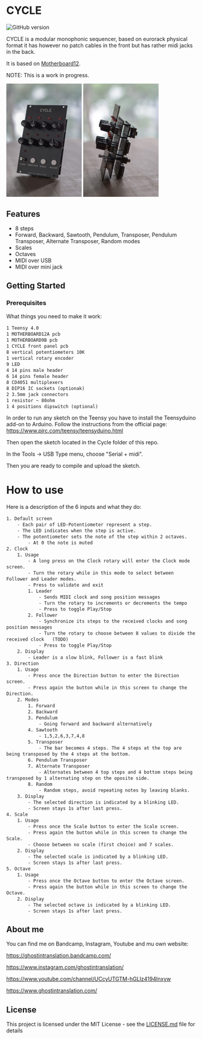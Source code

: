 # CYCLE

![GitHub version](https://img.shields.io/github/v/release/ghostintranslation/cycle.svg?include_prereleases)

CYCLE is a modular monophonic sequencer, based on eurorack physical format it has however no patch cables in the front but has rather midi jacks in the back.

It is based on [Motherboard12](https://github.com/ghostintranslation/motherboard12).

NOTE: This is a work in progress.

<img src="cycle.jpg" width="200px"/> <img src="cycle-side.jpg" width="200px"/>

## Features

* 8 steps
* Forward, Backward, Sawtooth, Pendulum, Transposer, Pendulum Transposer, Alternate Transposer, Random modes
* Scales
* Octaves
* MIDI over USB
* MIDI over mini jack

## Getting Started

### Prerequisites

What things you need to make it work:

```
1 Teensy 4.0
1 MOTHERBOARD12A pcb
1 MOTHERBOARD9B pcb
1 CYCLE front panel pcb
8 vertical potentiometers 10K
1 vertical rotary encoder
9 LED
4 14 pins male header
6 14 pins female header
8 CD4051 multiplexers
8 DIP16 IC sockets (optionak)
2 3.5mm jack connectors
1 resistor ~ 80ohm
1 4 positions dipswitch (optional)
```

In order to run any sketch on the Teensy you have to install the Teensyduino add-on to Arduino.
Follow the instructions from the official page:
https://www.pjrc.com/teensy/teensyduino.html

Then open the sketch located in the Cycle folder of this repo.

In the Tools -> USB Type menu, choose "Serial + midi".

Then you are ready to compile and upload the sketch.

# How to use

Here is a description of the 6 inputs and what they do:

```
1. Default screen
    - Each pair of LED-Potentiometer represent a step.
    - The LED indicates when the step is active.
    - The potentiometer sets the note of the step within 2 octaves.
        - At 0 the note is muted
2. Clock
    1. Usage
        - A long press on the Clock rotary will enter the Clock mode screen.
        - Turn the rotary while in this mode to select between Follower and Leader modes.
        - Press to validate and exit
        1. Leader
            - Sends MIDI clock and song position messages
            - Turn the rotary to increments or decrements the tempo
            - Press to toggle Play/Stop
        2. Follower
            - Synchronize its steps to the received clocks and song position messages
            - Turn the rotary to choose between 8 values to divide the received clock   (TODO)
            - Press to toggle Play/Stop
    2. Display
        - Leader is a slow blink, Follower is a fast blink
3. Direction
    1. Usage
        - Press once the Direction button to enter the Direction screen.
        - Press again the button while in this screen to change the Direction.
    2. Modes
        1. Forward
        2. Backward
        3. Pendulum
            - Going forward and backward alternatively
        4. Sawtooth
            - 1,5,2,6,3,7,4,8
        5. Transposer
            - The bar becomes 4 steps. The 4 steps at the top are being transposed by the 4 steps at the bottom. 
        6. Pendulum Transposer
        7. Alternate Transposer
            - Alternates between 4 top steps and 4 bottom steps being transposed by 1 alternating step on the oposite side.
        8. Random
            - Random steps, avoid repeating notes by leaving blanks.
    3. Display
        - The selected direction is indicated by a blinking LED.
        - Screen stays 1s after last press.
4. Scale
    1. Usage
        - Press once the Scale button to enter the Scale screen.
        - Press again the button while in this screen to change the Scale.
        - Choose between no scale (first choice) and 7 scales.
    2. Display
        - The selected scale is indicated by a blinking LED.
        - Screen stays 1s after last press.
5. Octave
    1. Usage
        - Press once the Octave button to enter the Octave screen.
        - Press again the button while in this screen to change the Octave.
    2. Display
        - The selected octave is indicated by a blinking LED.
        - Screen stays 1s after last press.
```

## About me
You can find me on Bandcamp, Instagram, Youtube and mu own website:

https://ghostintranslation.bandcamp.com/

https://www.instagram.com/ghostintranslation/

https://www.youtube.com/channel/UCcyUTGTM-hGLIz4194Inxyw

https://www.ghostintranslation.com/


## License

This project is licensed under the MIT License - see the [LICENSE.md](LICENSE.md) file for details